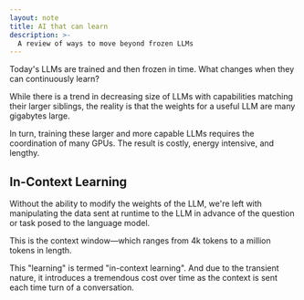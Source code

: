 ```yaml
---
layout: note
title: AI that can learn
description: >-
  A review of ways to move beyond frozen LLMs
---
```


Today's LLMs are trained and then frozen in time. What changes when they can continuously learn?

While there is a trend in decreasing size of LLMs with capabilities matching their larger siblings,
the reality is that the weights for a useful LLM are many gigabytes large.

In turn, training these larger and more capable LLMs requires the coordination of many GPUs.
The result is costly, energy intensive, and lengthy.

## In-Context Learning

Without the ability to modify the weights of the LLM, we're left with manipulating the data sent
at runtime to the LLM in advance of the question or task posed to the language model.

This is the context window—which ranges from 4k tokens to a million tokens in length.

This "learning" is termed "in-context learning".
And due to the transient nature, it introduces a tremendous cost
over time as the context is sent each time turn of a conversation.

